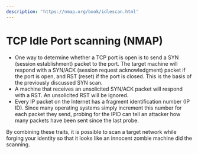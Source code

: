 ```yaml
---
description: 'https://nmap.org/book/idlescan.html'
---
```


# TCP Idle Port scanning \(NMAP\)

* One way to determine whether a TCP port is open is to send a SYN \(session establishment\) packet to the port. The target machine will respond with a SYN/ACK \(session request acknowledgment\) packet if the port is open, and RST \(reset\) if the port is closed. This is the basis of the previously discussed SYN scan.
* A machine that receives an unsolicited SYN/ACK packet will respond with a RST. An unsolicited RST will be ignored.
* Every IP packet on the Internet has a fragment identification number \(IP ID\). Since many operating systems simply increment this number for each packet they send, probing for the IPID can tell an attacker how many packets have been sent since the last probe.

By combining these traits, it is possible to scan a target network while forging your identity so that it looks like an innocent zombie machine did the scanning.

